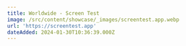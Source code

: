 ```yaml
---
title: Worldwide - Screen Test
image: /src/content/showcase/_images/screentest.app.webp
url: 'https://screentest.app'
dateAdded: 2024-01-30T10:36:39.000Z
---
```


